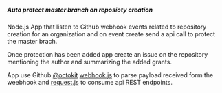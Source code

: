 
##### Auto protect master branch on reposioty creation #####

Node.js App that listen to Github webhook events related to repository creation for an organization and on event create send a api call to protect the master brach.

Once protection has been added app create an issue on the repository mentioning the author and summarizing the added grants.

App use Github [@octokit](https://github.com/octokit)  [webhook.js](https://github.com/octokit/webhooks.js) to parse payload received form the weebhook and [request.js](https://github.com/octokit?utf8=✓&q=request&type=&language=) to consume api REST endpoints.

